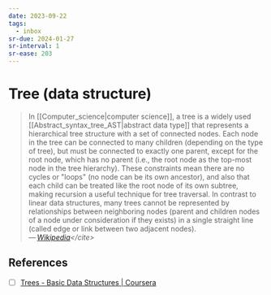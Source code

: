 ```yaml
---
date: 2023-09-22
tags:
  - inbox
sr-due: 2024-01-27
sr-interval: 1
sr-ease: 203
---
```


# Tree (data structure)

> In [[Computer_science|computer science]], a tree is a widely used
> [[Abstract_syntax_tree_AST|abstract data type]] that represents a hierarchical
> tree structure with a set of connected nodes. Each node in the tree can be
> connected to many children (depending on the type of tree), but must be
> connected to exactly one parent, except for the root node, which has no parent
> (i.e., the root node as the top-most node in the tree hierarchy). These
> constraints mean there are no cycles or "loops" (no node can be its own
> ancestor), and also that each child can be treated like the root node of its
> own subtree, making recursion a useful technique for tree traversal. In
> contrast to linear data structures, many trees cannot be represented by
> relationships between neighboring nodes (parent and children nodes of a node
> under consideration if they exists) in a single straight line (called edge or
> link between two adjacent nodes).\
> — <cite>[Wikipedia](https://en.wikipedia.org/wiki/Tree_(data_structure))</cite>


## References

- [ ] [Trees - Basic Data Structures | Coursera](https://www.coursera.org/lecture/data-structures/trees-95qda)
